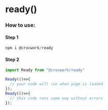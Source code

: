 ready()
=======
### How to use:

#### Step 1

```js
npm i @crocwork/ready 
```
#### Step 2

```js
import Ready from "@crocwork/ready" 

Ready(()=>{
  // your code will run when page is loaded
});
Ready(()=>{
  // this code runs same way without errors
});
```
